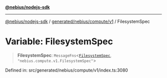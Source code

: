 [**@nebius/nodejs-sdk**](../../../../../README.md)

***

[@nebius/nodejs-sdk](../../../../../README.md) / [generated/nebius/compute/v1](../README.md) / FilesystemSpec

# Variable: FilesystemSpec

> **FilesystemSpec**: `MessageFns`\<[`FilesystemSpec`](../interfaces/FilesystemSpec.md), `"nebius.compute.v1.FilesystemSpec"`\>

Defined in: src/generated/nebius/compute/v1/index.ts:3080
